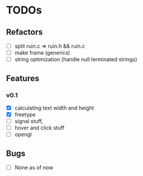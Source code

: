 # TODOs

## Refactors
- [ ] split ruin.c => ruin.h && ruin.c
- [ ] make frame (generics)
- [ ] string optimization (handle null terminated strings)

## Features
### v0.1
- [x] calculating text width and height
- [x] freetype
- [ ] signal stuff,
- [ ] hover and click stuff
- [ ] opengl

## Bugs
- [ ] None as of now
